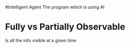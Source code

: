 #Intelligent Agent
The program which is using AI

# Fully vs Partially Observable
Is all the info visible at a given time



